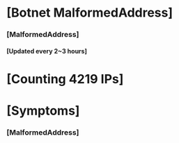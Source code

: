 # [Botnet MalformedAddress]
### [MalformedAddress]
#### [Updated every 2~3 hours]

# [Counting 4219 IPs]

# [Symptoms] 
###   [MalformedAddress]
